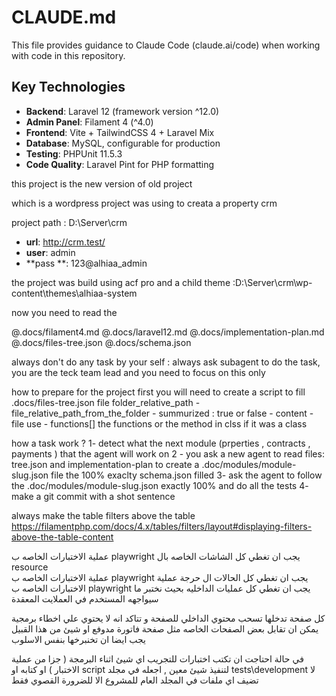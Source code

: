 # CLAUDE.md

This file provides guidance to Claude Code (claude.ai/code) when working with code in this repository.

## Key Technologies

- **Backend**: Laravel 12 (framework version ^12.0)
- **Admin Panel**: Filament 4 (^4.0)
- **Frontend**: Vite + TailwindCSS 4 + Laravel Mix
- **Database**: MySQL, configurable for production
- **Testing**: PHPUnit 11.5.3
- **Code Quality**: Laravel Pint for PHP formatting

this project is the new version of old project

which is a wordpress project was using to creata a property crm

project path :  D:\Server\crm
- **url**: http://crm.test/
- **user**: admin
- **pass **: 123@alhiaa_admin

the project was build using acf pro and a child theme :D:\Server\crm\wp-content\themes\alhiaa-system

now you need to read the

@.docs/filament4.md
@.docs/laravel12.md
@.docs/implementation-plan.md
@.docs/files-tree.json
@.docs/schema.json

always don't do any task by your self : always ask subagent to do the task, you are the teck team lead and you need to focus on this only


how to prepare for the project 
first you will need to create a script to fill .docs/files-tree.json file
folder_relative_path
	-file_relative_path_from_the_folder
		- summurized :  true or false
		- content
			- file use
			- functions[] the functions or the method in clss if it was a class

how a task work ?
1- detect what the next module (prperties , contracts , payments ) that the agent will work on 
2 - you ask a new agent to read files:  tree.json and implementation-plan to create a .doc/modules/module-slug.json file the 100% exaclty schema.json filled
3- ask the agent to follow the .doc/modules/module-slug.json exactly 100% and do all the tests
4- make a git commit with a shot sentence 


always make the table filters above the table https://filamentphp.com/docs/4.x/tables/filters/layout#displaying-filters-above-the-table-content


عملية الاختبارات الخاصه ب playwright يجب ان تغطي كل الشاشات الخاصه بال resource  
عملية الاختبارات الخاصه ب playwright يجب ان تغطي كل الحالات ال حرجة 
عملية الاختبارات الخاصه ب playwright يجب ان تغطي كل  عمليات الداخليه بحيث نختبر ما سيواجهه المستخدم في العملايت المعقدة


كل صفحة تدخلها تسحب محتوي الداخلي للصفحة و تتاكد انه لا يحتوي علي اخطاء برمجية 
يمكن ان تقابل بعض الصفحات الخاصه 
مثل صفحة فاتورة مدوفع او شيئ من هذا القبيل يجب ايضا ان تخنبرخها بنفس الاسلوب 

في حالة احتاجت ان تكتب اختبارات للتجريب اي شيئ اثناء البرمجة ( جزا من عملية الاختبار ) او كتابه او script  لتنفيذ شيئ معين , اجعله في مجلد tests\development لا تضيف اي ملفات في المجلد العام للمشروع الا للضرورة القصوي فقط
